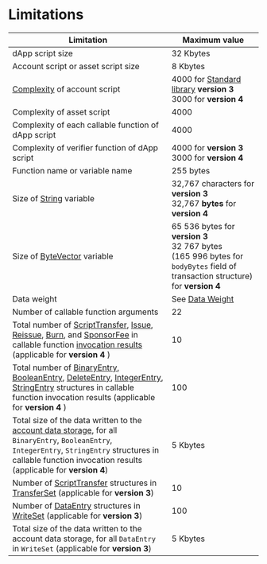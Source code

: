 # Limitations

| Limitation | Maximum value |
|---|---|
| dApp script size | 32 Kbytes |
| Account script or asset script size | 8 Kbytes |
| [Complexity](/en/ride/base-concepts/complexity) of account script | 4000 for [Standard library](/en/ride/script/standard-library) **version&nbsp;3**<br>3000 for **version 4** |
| Complexity of asset script | 4000 |
| Complexity of each callable function of dApp script | 4000 |
| Complexity of verifier function of dApp script | 4000 for **version 3**<br>3000 for **version 4** |
| Function name or variable name | 255 bytes |
| Size of [String](/en/ride/data-types/string) variable | 32,767 characters for **version 3**<br>32,767 **bytes** for **version 4** |
| Size of [ByteVector](/en/ride/data-types/string) variable | 65&nbsp;536 bytes for **version 3**<br>32&nbsp;767 bytes (165&nbsp;996 bytes for `bodyBytes` field of transaction structure) for **version&nbsp;4** |
| Data weight | See [Data Weight](/en/ride/limits/weight) |
| Number of callable function arguments | 22 |
| Total number of [ScriptTransfer](/en/ride/structures/script-actions/script-transfer), [Issue](/en/ride/structures/script-actions/issue), [Reissue](/en/ride/structures/script-actions/reissue), [Burn](/en/ride/structures/script-actions/burn), and [SponsorFee](/en/ride/structures/script-actions/sponsor-fee) in callable function [invocation results](/en/ride/functions/callable-function#callable-function-invocation-results-2) (applicable for **version&nbsp;4** ) | 10 |
| Total number of [BinaryEntry](/en/ride/structures/script-actions/binary-entry), [BooleanEntry](/en/ride/structures/script-actions/boolean-entry), [DeleteEntry](/en/ride/structures/script-actions/delete-entry), [IntegerEntry](/en/ride/structures/script-actions/int-entry), [StringEntry](/en/ride/structures/script-actions/string-entry) structures in callable function invocation results (applicable for **version&nbsp;4** ) | 100 |
| Total size of the data written to the [account data storage](/en/blockchain/account/account-data-storage), for all `BinaryEntry`, `BooleanEntry`, `IntegerEntry`, `StringEntry` structures in callable function invocation results (applicable for **version&nbsp;4**) | 5 Kbytes |
| Number of [ScriptTransfer](/en/ride/structures/script-actions/script-transfer) structures in [TransferSet](/en/ride/structures/script-results/transfer-set) (applicable for **version 3**) | 10 |
| Number of [DataEntry](/en/ride/structures/script-actions/data-entry) structures in [WriteSet](/en/ride/structures/script-results/write-set) (applicable for **version 3**) | 100 |
| Total size of the data written to the account data storage, for all `DataEntry` in `WriteSet` (applicable for **version&nbsp;3**) | 5 Kbytes |
